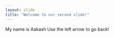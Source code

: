 ```yaml
---
layout: slide
title: "Welcome to our second slide!"
---
```

My name is Aakash
Use the left arrow to go back!
